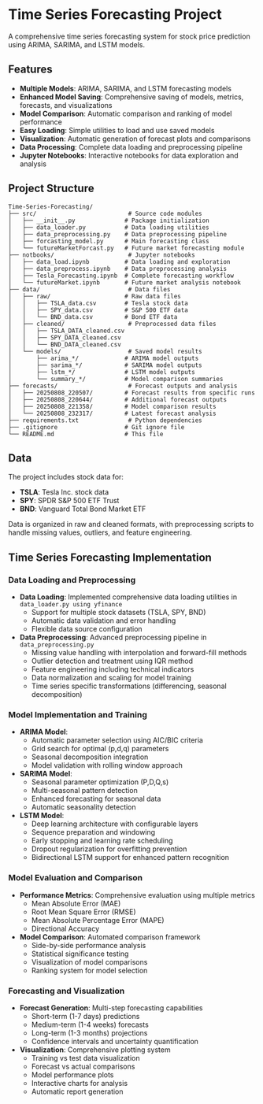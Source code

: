 # Time Series Forecasting Project

A comprehensive time series forecasting system for stock price prediction using ARIMA, SARIMA, and LSTM models.

## Features

- **Multiple Models**: ARIMA, SARIMA, and LSTM forecasting models
- **Enhanced Model Saving**: Comprehensive saving of models, metrics, forecasts, and visualizations
- **Model Comparison**: Automatic comparison and ranking of model performance
- **Easy Loading**: Simple utilities to load and use saved models
- **Visualization**: Automatic generation of forecast plots and comparisons
- **Data Processing**: Complete data loading and preprocessing pipeline
- **Jupyter Notebooks**: Interactive notebooks for data exploration and analysis

## Project Structure

```
Time-Series-Forecasting/
├── src/                          # Source code modules
│   ├── __init__.py              # Package initialization
│   ├── data_loader.py           # Data loading utilities
│   ├── data_preprocessing.py    # Data preprocessing pipeline
│   ├── forcasting_model.py      # Main forecasting class
│   └── futureMarketForcast.py   # Future market forecasting module
├── notbooks/                     # Jupyter notebooks
│   ├── data_load.ipynb          # Data loading and exploration
│   ├── data_preprocess.ipynb    # Data preprocessing analysis
│   ├── Tesla_Forecasting.ipynb  # Complete forecasting workflow
│   └── futureMarket.ipynb       # Future market analysis notebook
├── data/                         # Data files
│   ├── raw/                     # Raw data files
│   │   ├── TSLA_data.csv        # Tesla stock data
│   │   ├── SPY_data.csv         # S&P 500 ETF data
│   │   └── BND_data.csv         # Bond ETF data
│   ├── cleaned/                  # Preprocessed data files
│   │   ├── TSLA_DATA_cleaned.csv
│   │   ├── SPY_DATA_cleaned.csv
│   │   └── BND_DATA_cleaned.csv
│   └── models/                   # Saved model results
│       ├── arima_*/             # ARIMA model outputs
│       ├── sarima_*/            # SARIMA model outputs
│       ├── lstm_*/              # LSTM model outputs
│       └── summary_*/           # Model comparison summaries
├── forecasts/                    # Forecast outputs and analysis
│   ├── 20250808_220507/         # Forecast results from specific runs
│   ├── 20250808_220644/         # Additional forecast outputs
│   ├── 20250808_221358/         # Model comparison results
│   └── 20250808_232317/         # Latest forecast analysis
├── requirements.txt              # Python dependencies
├── .gitignore                   # Git ignore file
└── README.md                    # This file
```


## Data

The project includes stock data for:
- **TSLA**: Tesla Inc. stock data
- **SPY**: SPDR S&P 500 ETF Trust
- **BND**: Vanguard Total Bond Market ETF

Data is organized in raw and cleaned formats, with preprocessing scripts to handle missing values, outliers, and feature engineering.

##  Time Series Forecasting Implementation

###  Data Loading and Preprocessing
- **Data Loading**: Implemented comprehensive data loading utilities in `data_loader.py using yfinance`
  - Support for multiple stock datasets (TSLA, SPY, BND)
  - Automatic data validation and error handling
  - Flexible data source configuration
- **Data Preprocessing**: Advanced preprocessing pipeline in `data_preprocessing.py`
  - Missing value handling with interpolation and forward-fill methods
  - Outlier detection and treatment using IQR method
  - Feature engineering including technical indicators
  - Data normalization and scaling for model training
  - Time series specific transformations (differencing, seasonal decomposition)

### Model Implementation and Training
- **ARIMA Model**: 
  - Automatic parameter selection using AIC/BIC criteria
  - Grid search for optimal (p,d,q) parameters
  - Seasonal decomposition integration
  - Model validation with rolling window approach
- **SARIMA Model**:
  - Seasonal parameter optimization (P,D,Q,s)
  - Multi-seasonal pattern detection
  - Enhanced forecasting for seasonal data
  - Automatic seasonality detection
- **LSTM Model**:
  - Deep learning architecture with configurable layers
  - Sequence preparation and windowing
  - Early stopping and learning rate scheduling
  - Dropout regularization for overfitting prevention
  - Bidirectional LSTM support for enhanced pattern recognition

### Model Evaluation and Comparison
- **Performance Metrics**: Comprehensive evaluation using multiple metrics
  - Mean Absolute Error (MAE)
  - Root Mean Square Error (RMSE)
  - Mean Absolute Percentage Error (MAPE)
  - Directional Accuracy
- **Model Comparison**: Automated comparison framework
  - Side-by-side performance analysis
  - Statistical significance testing
  - Visualization of model comparisons
  - Ranking system for model selection

### Forecasting and Visualization
- **Forecast Generation**: Multi-step forecasting capabilities
  - Short-term (1-7 days) predictions
  - Medium-term (1-4 weeks) forecasts
  - Long-term (1-3 months) projections
  - Confidence intervals and uncertainty quantification
- **Visualization**: Comprehensive plotting system
  - Training vs test data visualization
  - Forecast vs actual comparisons
  - Model performance plots
  - Interactive charts for analysis
  - Automatic report generation




